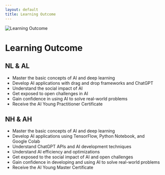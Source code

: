 ```yaml
---
layout: default
title: Learning Outcome
---
```


<img src="{{ '/assets/images/learning.jpg' | relative_url }}" alt="Learning Outcome" class="banner">

# Learning Outcome

## NL & AL
- Master the basic concepts of AI and deep learning
- Develop AI applications with drag and drop frameworks and ChatGPT
- Understand the social impact of AI
- Get exposed to open challenges in AI
- Gain confidence in using AI to solve real-world problems
- Receive the AI Young Practitioner Certificate

## NH & AH
- Master the basic concepts of AI and deep learning
- Develop AI applications using TensorFlow, Python Notebook, and Google Colab
- Understand ChatGPT APIs and AI development techniques
- Understand AI efficiency and optimizations
- Get exposed to the social impact of AI and open challenges
- Gain confidence in developing and using AI to solve real-world problems
- Receive the AI Young Master Certificate
